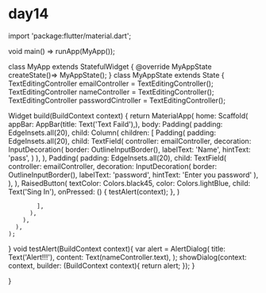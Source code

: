 # day14
import 'package:flutter/material.dart';

void main() => runApp(MyApp());

class MyApp extends StatefulWidget {
  @override
  MyAppState createState()=> MyAppState();
}
class MyAppState extends State<MyApp> {
  TextEditingController emailController = TextEditingController();
  TextEditingController nameController = TextEditingController();
  TextEditingController passwordCintroller = TextEditingController();

  Widget build(BuildContext context) {
    return MaterialApp(
      home: Scaffold(
        appBar: AppBar(title: Text('Text Faild'),),
        body: Padding(
          padding: EdgeInsets.all(20),
          child: Column(
            children: [
              Padding(
                padding: EdgeInsets.all(20),
                child: TextField(
                    controller: emailController,
                    decoration: InputDecoration(
                      border: OutlineInputBorder(),
                      labelText: 'Name',
                      hintText: 'pass',
                    )
                ),
              ),
              Padding(
                padding: EdgeInsets.all(20),
                child: TextField(
                  controller: emailController,
                  decoration: InputDecoration(
                      border: OutlineInputBorder(),
                      labelText: 'password',
                      hintText: 'Enter you password'
                  ),
                ),
              ),
              RaisedButton(
                textColor: Colors.black45,
                color: Colors.lightBlue,
                child: Text('Sing In'),
                onPressed: () {
                  testAlert(context);
                },
              )

            ],
          ),
        ),
      ),
    );
  }
  void testAlert(BuildContext context){
    var alert = AlertDialog(
      title: Text('Alert!!!'),
      content: Text(nameController.text),
    );
    showDialog(context: context, builder: (BuildContext context){
      return alert;
    });
  }

}

